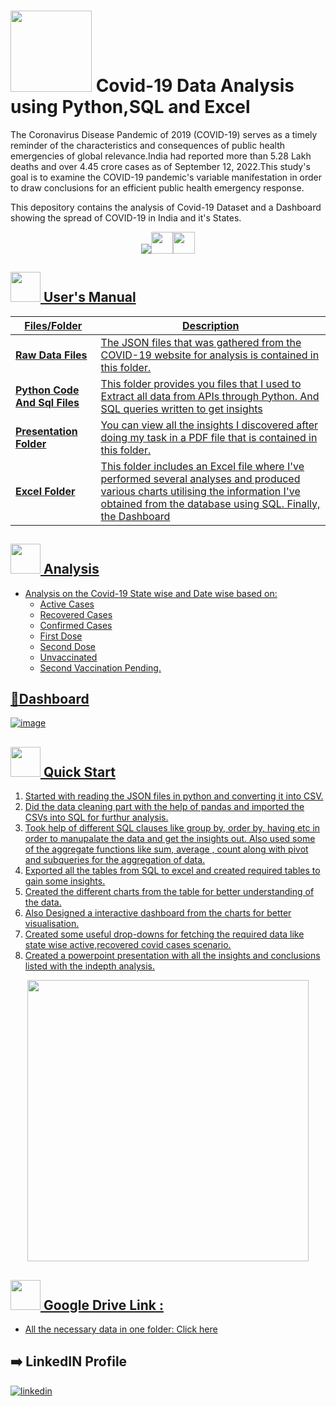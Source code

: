 # <img src=https://user-images.githubusercontent.com/79499162/202837296-96d98ffd-4fbf-4445-9cec-1c5571081310.png width="130"  height="130" > Covid-19 Data Analysis using Python,SQL and Excel



The Coronavirus Disease Pandemic of 2019 (COVID-19) serves as a timely reminder of the characteristics and consequences of public health emergencies of global relevance.India had reported more than 5.28 Lakh deaths and over 4.45 crore cases as of September 12, 2022.This study's goal is to examine the COVID-19 pandemic's variable manifestation in order to draw conclusions for an efficient public health emergency response.
<br>

This depository contains the analysis of Covid-19 Dataset and a Dashboard showing the spread of COVID-19 in India and it's States.
<br>

<p align="center"><a href="https://www.python.org/"><img src= https://forthebadge.com/images/badges/made-with-python.svg><img  height = "35" src="https://img.shields.io/badge/Microsoft%20SQL%20Server-CC2927?style=for-the-badge&logo=microsoft%20sql%20server&logoColor=white"><img height = "35" src = "https://img.shields.io/badge/Microsoft_Excel-217346?style=for-the-badge&logo=microsoft-excel&logoColor=white"></p>


##  <img src="https://user-images.githubusercontent.com/106439762/181935629-b3c47bd3-77fb-4431-a11c-ff8ba0942b63.gif" width="48" height="48"> **User's Manual**

| Files/Folder| Description |
| ------------- | ------------- |
| **Raw Data Files** | The JSON files that was gathered from the COVID-19 website for analysis is contained in this folder. |
| **Python Code And Sql Files** | This folder provides you files that I used to Extract all data from APIs through Python. And SQL queries written to get insights |
| **Presentation Folder**  | You can view all the insights I discovered after doing my task in a PDF file that is contained in this folder. |
| **Excel Folder**  | This folder includes an Excel file where I've performed several analyses and produced various charts utilising the information I've obtained from the database using SQL. Finally, the Dashboard |


##  <img src=https://user-images.githubusercontent.com/106439762/178428775-03d67679-9aa4-4b08-91e9-6eb6ed8faf66.gif  width="48" height="48"> **Analysis**

- Analysis on the Covid-19 State wise and Date wise based on:  
    - Active Cases
    - Recovered Cases 
    - Confirmed Cases
    - First Dose
    - Second Dose
    - Unvaccinated
    - Second Vaccination Pending.
    
## :page_with_curl:Dashboard

![image](https://user-images.githubusercontent.com/79499162/202649444-808c89c0-266a-435b-a6c8-e05572f4d8f6.png)


## <img src="https://user-images.githubusercontent.com/106439762/181937125-2a4b22a3-f8a9-4226-bbd3-df972f9dbbc4.gif" width="48" height="48" > Quick Start

1. Started with reading the JSON files in python and converting it into CSV.
2. Did the data cleaning part with the help of pandas and imported the CSVs into SQL for furthur analysis.
3. Took help of different SQL clauses like group by, order by, having etc in order to manupalate the data and get the insights out. Also used some of the aggregate functions like sum, average , count along with pivot and subqueries for the aggregation of data.
4. Exported all the tables from SQL to excel and created required tables to gain some insights.
5. Created the different charts from the table for better understanding of the data.
6. Also Designed a interactive dashboard from the charts for better visualisation.    
7. Created some useful drop-downs for fetching the required data like state wise active,recovered covid cases scenario. 
8. Created a powerpoint presentation with all the insights and conclusions listed with the indepth analysis.
    

<p align="center"><img src="https://user-images.githubusercontent.com/79499162/202651096-c69cd77a-c639-4e1e-be0d-b43bac1e8fff.png" width="450" height="450"/>


<br>

## <img src=https://user-images.githubusercontent.com/106439762/178810087-8f7f8272-0cb8-40cb-a14c-be475569cf7d.gif width="48" height="48"> Google Drive Link :

- All the necessary data in one folder: [Click here](https://drive.google.com/drive/folders/1IXP5HiZl7vmne8104wTzrfVQBtsNddwV?usp=share_link)


##  :arrow_right: LinkedIN Profile

[![linkedin](https://img.shields.io/badge/linkedin-0A66C2?style=for-the-badge&logo=linkedin&logoColor=white)](https://www.linkedin.com/in/dipanjan-maity/)

    


